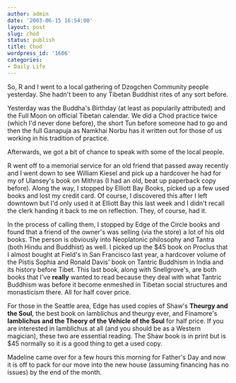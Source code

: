 ```yaml
---
author: admin
date: '2003-06-15 16:54:00'
layout: post
slug: chod
status: publish
title: Chod
wordpress_id: '1606'
categories:
- Daily Life
---
```

So, R and I went to a local gathering of Dzogchen Community people yesterday. She hadn&apos;t been to any Tibetan Buddhist rites of any sort before. 

 Yesterday was the Buddha&apos;s Birthday (at least as popularily attributed) and the Full Moon on official Tibetan calendar. We did a Chod practice twice (which I&apos;d never done before), the short Tun before someone had to go and then the full Ganapuja as Namkhai Norbu has it written out for those of us working in his tradition of practice.

Afterwards, we got a bit of chance to speak with some of the local people.

R went off to a memorial service for an old friend that passed away recently and I went down to see William Kiesel and pick up a hardcover he had for my of Ulansey&apos;s book on Mithras (I had an old, beat up paperback copy before). Along the way, I stopped by Elliott Bay Books, picked up a few used books and lost my credit card. Of course, I discovered this after I left downtown but I&apos;d only used it at Elliott Bay this last week and I didn&apos;t recall the clerk handing it back to me on reflection. They, of course, had it.

In the process of calling them, I stopped by Edge of the Circle books and found that a friend of the owner&apos;s was selling (via the store) a lot of his old books. The person is obviously into Neoplatonic philosophy and Tantra (both Hindu and Buddhist) as well. I picked up the $45 book on Proclus that I almost bought at Field&apos;s in San Francisco last year, a hardcover volume of the Pistis Sophia and Ronald Davis&apos; book on Tantric Buddhism in India and its history before Tibet. This last book, along with Snellgrove&apos;s, are both books that I&apos;ve <b>really</b> wanted to read because they deal with what Tantric Buddhism was before it become enmeshed in Tibetan social structures and monasticism there. All for half cover price.

For those in the Seattle area, Edge has used copies of Shaw&apos;s <b>Theurgy and the Soul</b>, the best book on Iamblichus and theurgy ever, and Finamore&apos;s <b>Iamblichus and the Theory of the Vehicle of the Soul</b> for half price. If you are interested in Iamblichus at all (and you should be as a Western magician), these two are essential reading. The Shaw book is in print but is $45 normally so it is a good thing to get a used copy.

Madeline came over for a few hours this morning for Father&apos;s Day and now it is off to pack for our move into the new house (assuming financing has no issues) by the end of the month.
